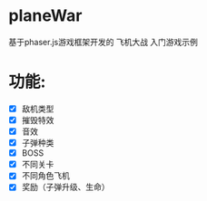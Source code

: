 # planeWar
基于phaser.js游戏框架开发的 飞机大战 入门游戏示例 

# 功能:
- [x] 敌机类型
- [x] 摧毁特效
- [x] 音效
- [x] 子弹种类
- [x] BOSS
- [x] 不同关卡
- [x] 不同角色飞机
- [x] 奖励（子弹升级、生命）
